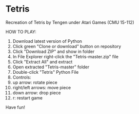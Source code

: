 # Tetris
Recreation of Tetris by Tengen under Atari Games (CMU 15-112)

HOW TO PLAY:
1. Download latest version of Python
2. Click green "Clone or download" button on repository
3. Click "Download ZIP" and show in folder
4. In File Explorer right-click the "Tetris-master.zip" file
5. Click "Extract All" and extract
6. Open extracted "Tetris-master" folder
7. Double-click "Tetris" Python File
8. Controls:
9. up arrow: rotate piece
10. right/left arrows: move piece
11. down arrow: drop piece
12. r: restart game

Have fun!
